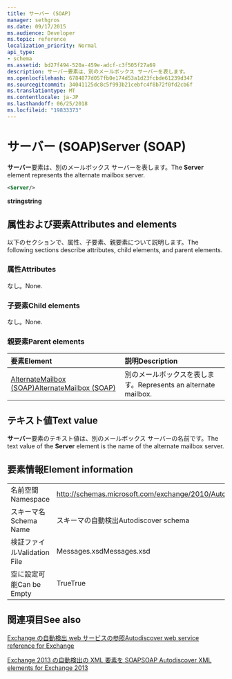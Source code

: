 ```yaml
---
title: サーバー (SOAP)
manager: sethgros
ms.date: 09/17/2015
ms.audience: Developer
ms.topic: reference
localization_priority: Normal
api_type:
- schema
ms.assetid: bd27f494-520a-459e-adcf-c3f505f27a69
description: サーバー要素は、別のメールボックス サーバーを表します。
ms.openlocfilehash: 6784877d057fb0e174d53a1d23fcbde61239d347
ms.sourcegitcommit: 34041125dc8c5f993b21cebfc4f8b72f0fd2cb6f
ms.translationtype: MT
ms.contentlocale: ja-JP
ms.lasthandoff: 06/25/2018
ms.locfileid: "19833373"
---
```

# <a name="server-soap"></a><span data-ttu-id="a37ef-103">サーバー (SOAP)</span><span class="sxs-lookup"><span data-stu-id="a37ef-103">Server (SOAP)</span></span>

<span data-ttu-id="a37ef-104">**サーバー**要素は、別のメールボックス サーバーを表します。</span><span class="sxs-lookup"><span data-stu-id="a37ef-104">The **Server** element represents the alternate mailbox server.</span></span> 
  
```XML
<Server/>
```

 <span data-ttu-id="a37ef-105">**string**</span><span class="sxs-lookup"><span data-stu-id="a37ef-105">**string**</span></span>
## <a name="attributes-and-elements"></a><span data-ttu-id="a37ef-106">属性および要素</span><span class="sxs-lookup"><span data-stu-id="a37ef-106">Attributes and elements</span></span>

<span data-ttu-id="a37ef-107">以下のセクションで、属性、子要素、親要素について説明します。</span><span class="sxs-lookup"><span data-stu-id="a37ef-107">The following sections describe attributes, child elements, and parent elements.</span></span>
  
### <a name="attributes"></a><span data-ttu-id="a37ef-108">属性</span><span class="sxs-lookup"><span data-stu-id="a37ef-108">Attributes</span></span>

<span data-ttu-id="a37ef-109">なし。</span><span class="sxs-lookup"><span data-stu-id="a37ef-109">None.</span></span>
  
### <a name="child-elements"></a><span data-ttu-id="a37ef-110">子要素</span><span class="sxs-lookup"><span data-stu-id="a37ef-110">Child elements</span></span>

<span data-ttu-id="a37ef-111">なし。</span><span class="sxs-lookup"><span data-stu-id="a37ef-111">None.</span></span>
  
### <a name="parent-elements"></a><span data-ttu-id="a37ef-112">親要素</span><span class="sxs-lookup"><span data-stu-id="a37ef-112">Parent elements</span></span>

|<span data-ttu-id="a37ef-113">**要素**</span><span class="sxs-lookup"><span data-stu-id="a37ef-113">**Element**</span></span>|<span data-ttu-id="a37ef-114">**説明**</span><span class="sxs-lookup"><span data-stu-id="a37ef-114">**Description**</span></span>|
|:-----|:-----|
|[<span data-ttu-id="a37ef-115">AlternateMailbox (SOAP)</span><span class="sxs-lookup"><span data-stu-id="a37ef-115">AlternateMailbox (SOAP)</span></span>](alternatemailbox-soap.md) <br/> |<span data-ttu-id="a37ef-116">別のメールボックスを表します。</span><span class="sxs-lookup"><span data-stu-id="a37ef-116">Represents an alternate mailbox.</span></span>  <br/> |
   
## <a name="text-value"></a><span data-ttu-id="a37ef-117">テキスト値</span><span class="sxs-lookup"><span data-stu-id="a37ef-117">Text value</span></span>

<span data-ttu-id="a37ef-118">**サーバー**要素のテキスト値は、別のメールボックス サーバーの名前です。</span><span class="sxs-lookup"><span data-stu-id="a37ef-118">The text value of the **Server** element is the name of the alternate mailbox server.</span></span> 
  
## <a name="element-information"></a><span data-ttu-id="a37ef-119">要素情報</span><span class="sxs-lookup"><span data-stu-id="a37ef-119">Element information</span></span>

|||
|:-----|:-----|
|<span data-ttu-id="a37ef-120">名前空間</span><span class="sxs-lookup"><span data-stu-id="a37ef-120">Namespace</span></span>  <br/> |http://schemas.microsoft.com/exchange/2010/Autodiscover  <br/> |
|<span data-ttu-id="a37ef-121">スキーマ名</span><span class="sxs-lookup"><span data-stu-id="a37ef-121">Schema Name</span></span>  <br/> |<span data-ttu-id="a37ef-122">スキーマの自動検出</span><span class="sxs-lookup"><span data-stu-id="a37ef-122">Autodiscover schema</span></span>  <br/> |
|<span data-ttu-id="a37ef-123">検証ファイル</span><span class="sxs-lookup"><span data-stu-id="a37ef-123">Validation File</span></span>  <br/> |<span data-ttu-id="a37ef-124">Messages.xsd</span><span class="sxs-lookup"><span data-stu-id="a37ef-124">Messages.xsd</span></span>  <br/> |
|<span data-ttu-id="a37ef-125">空に設定可能</span><span class="sxs-lookup"><span data-stu-id="a37ef-125">Can be Empty</span></span>  <br/> |<span data-ttu-id="a37ef-126">True</span><span class="sxs-lookup"><span data-stu-id="a37ef-126">True</span></span>  <br/> |
   
## <a name="see-also"></a><span data-ttu-id="a37ef-127">関連項目</span><span class="sxs-lookup"><span data-stu-id="a37ef-127">See also</span></span>



[<span data-ttu-id="a37ef-128">Exchange の自動検出 web サービスの参照</span><span class="sxs-lookup"><span data-stu-id="a37ef-128">Autodiscover web service reference for Exchange</span></span>](autodiscover-web-service-reference-for-exchange.md)
  
[<span data-ttu-id="a37ef-129">Exchange 2013 の自動検出の XML 要素を SOAP</span><span class="sxs-lookup"><span data-stu-id="a37ef-129">SOAP Autodiscover XML elements for Exchange 2013</span></span>](soap-autodiscover-xml-elements-for-exchange-2013.md)

